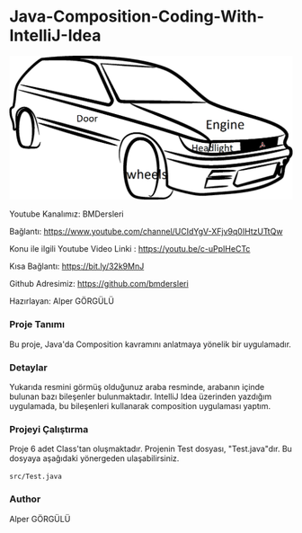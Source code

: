 # Java-Composition-Coding-With-IntelliJ-Idea

![alt text](https://github.com/alpergorgulu/Java-Composition-Coding-With-IntelliJ-Idea/blob/main/pic/car.png)


Youtube Kanalımız: BMDersleri

Bağlantı: https://www.youtube.com/channel/UCIdYgV-XFjv9q0IHtzUTtQw

Konu ile ilgili Youtube Video Linki : https://youtu.be/c-uPpIHeCTc

Kısa Bağlantı: https://bit.ly/32k9MnJ

Github Adresimiz: https://github.com/bmdersleri

Hazırlayan: Alper GÖRGÜLÜ


### Proje Tanımı

Bu proje, Java'da Composition kavramını anlatmaya yönelik bir uygulamadır. 

### Detaylar

Yukarıda resmini görmüş olduğunuz araba resminde, arabanın içinde bulunan bazı bileşenler bulunmaktadır.
IntelliJ Idea üzerinden yazdığım uygulamada, bu bileşenleri kullanarak composition uygulaması yaptım. 

### Projeyi Çalıştırma

Proje 6 adet Class'tan oluşmaktadır. Projenin Test dosyası, "Test.java"dır. Bu dosyaya aşağıdaki yönergeden ulaşabilirsiniz.

`src/Test.java`

### Author

Alper GÖRGÜLÜ



